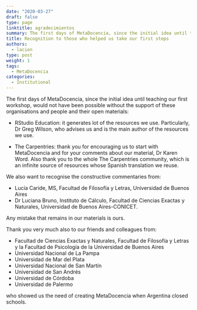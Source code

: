```yaml
---
date: "2020-03-27"
draft: false
type: page
linktitle: agradecimientos
summary: The first days of MetaDocencia, since the initial idea until teaching our first workshop, would not have been possible without the support of organisations and people sharing open materials.
title: Recognition to those who helped us take our first steps
authors: 
  - lacion
type: post
weight: 1
tags: 
  - MetaDocencia
categories:
  - Institutional
---
```


The first days of MetaDocencia, since the initial idea until teaching our first workshop, would not have been possible without the support of these organisations and people and their open materials:

* RStudio Education: it generates lot of the resources we use. Particularly, Dr Greg Wilson, who advises us and is the main author of the resources we use.

* The Carpentries: thank you for encouraging us to start with MetaDocencia and for your comments about our material, Dr Karen Word. Also thank you to the whole The Carpentries community, which is an infinite source of resources whose Spanish translation we reuse.

We also want to recognise the constructive commentaries from:

* Lucía Caride, MS, Facultad de Filosofía y Letras, Universidad de Buenos Aires
* Dr Luciana Bruno, Instituto de Cálculo, Facultad de Ciencias Exactas y Naturales, Universidad de Buenos Aires-CONICET.

Any mistake that remains in our materials is ours.

Thank you very much also to our friends and colleagues from:

* Facultad de Ciencias Exactas y Naturales, Facultad de Filosofía y Letras y la Facultad de Psicología de la Universidad de Buenos Aires
* Universidad Nacional de La Pampa
* Universidad de Mar del Plata
* Universidad Nacional de San Martín
* Universidad de San Andrés
* Universidad de Córdoba
* Universidad de Palermo

who showed us the need of creating MetaDocencia when Argentina closed schools.
